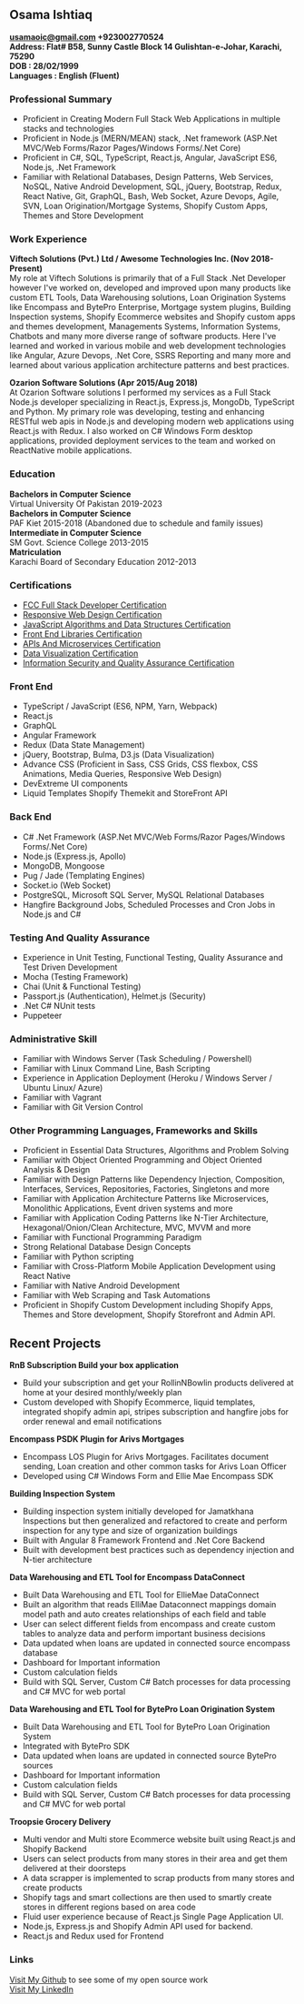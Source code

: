 ## **Osama Ishtiaq**
 **usamaoic@gmail.com +923002770524**    
 **Address: Flat# B58, Sunny Castle Block 14 Gulishtan-e-Johar, Karachi, 75290**    
 **DOB : 28/02/1999**    
 **Languages : English (Fluent)**    

### Professional Summary    
* Proficient in Creating Modern Full Stack Web Applications in multiple stacks and technologies    
* Proficient in Node.js (MERN/MEAN) stack, .Net framework (ASP.Net MVC/Web Forms/Razor Pages/Windows Forms/.Net Core)     
* Proficient in C#, SQL, TypeScript, React.js, Angular, JavaScript ES6, Node.js, .Net Framework    
* Familiar with Relational Databases, Design Patterns, Web Services, NoSQL, Native Android Development, SQL, jQuery, Bootstrap, Redux, React Native, Git, GraphQL, Bash, Web Socket, Azure Devops, Agile, SVN, Loan Origination/Mortgage Systems, Shopify Custom Apps, Themes and Store Development     
      

### Work Experience    
**Viftech Solutions (Pvt.) Ltd / Awesome Technologies Inc. (Nov 2018-Present)**    
My role at Viftech Solutions is primarily that of a Full Stack .Net Developer however I've worked on, developed and improved upon many products like custom ETL Tools, Data Warehousing solutions, Loan Origination Systems like Encompass and BytePro Enterprise, Mortgage system plugins, Building Inspection systems, Shopify Ecommerce websites and Shopify custom apps and themes development, Managements Systems, Information Systems, Chatbots and many more diverse range of software products. Here I've learned and worked in various mobile and web development technologies like Angular, Azure Devops, .Net Core, SSRS Reporting and many more and learned about various application architecture patterns and best practices.      

**Ozarion Software Solutions (Apr 2015/Aug 2018)**    
At Ozarion Software solutions I performed my services as a Full Stack Node.js developer specializing in React.js, Express.js, MongoDb, TypeScript and Python. My primary role was developing, testing and enhancing RESTful web apis in Node.js and developing modern web applications using React.js with Redux. I also worked on C# Windows Form desktop applications, provided deployment services to the team and worked on ReactNative mobile applications.      

### Education    
 **Bachelors in Computer Science**    
    Virtual University Of Pakistan 2019-2023    
 **Bachelors in Computer Science**    
    PAF Kiet 2015-2018 (Abandoned due to schedule and family issues)    
 **Intermediate in Computer Science**    
    SM Govt. Science College 2013-2015    
 **Matriculation**    
    Karachi Board of Secondary Education 2012-2013    

### Certifications       
* [FCC Full Stack Developer Certification](https://www.freecodecamp.org/certification/oisee/full-stack)       
* [Responsive Web Design Certification](https://www.freecodecamp.org/certification/oisee/responsive-web-design)      
* [JavaScript Algorithms and Data Structures Certification](https://www.freecodecamp.org/certification/oisee/javascript-algorithms-and-data-structures)        
* [Front End Libraries Certification](https://www.freecodecamp.org/certification/oisee/front-end-libraries)       
* [APIs And Microservices Certification](https://www.freecodecamp.org/certification/oisee/apis-and-microservices)      
* [Data Visualization Certification](https://www.freecodecamp.org/certification/oisee/data-visualization)      
* [Information Security and Quality Assurance Certification](https://www.freecodecamp.org/certification/oisee/information-security-and-quality-assurance)       
         


### Front End    
* TypeScript / JavaScript (ES6, NPM, Yarn, Webpack)          
* React.js     
* GraphQL      
* Angular Framework     
* Redux (Data State Management)         
* jQuery, Bootstrap, Bulma, D3.js (Data Visualization)          
* Advance CSS (Proficient in Sass, CSS Grids, CSS flexbox, CSS Animations, Media Queries, Responsive Web Design)         
* DevExtreme UI components    
* Liquid Templates Shopify Themekit and StoreFront API    

### Back End    
* C# .Net Framework (ASP.Net MVC/Web Forms/Razor Pages/Windows Forms/.Net Core)    
* Node.js (Express.js, Apollo)     
* MongoDB, Mongoose      
* Pug / Jade (Templating Engines)      
* Socket.io (Web Socket)       
* PostgreSQL, Microsoft SQL Server, MySQL Relational Databases     
* Hangfire Background Jobs, Scheduled Processes and Cron Jobs in Node.js and C#     

        
### Testing And Quality Assurance    
* Experience in Unit Testing, Functional Testing, Quality Assurance and Test Driven Development       
* Mocha (Testing Framework)      
* Chai (Unit & Functional Testing)        
* Passport.js (Authentication), Helmet.js (Security)       
* .Net C# NUnit tests    
* Puppeteer    

### Administrative Skill    
* Familiar with Windows Server (Task Scheduling / Powershell)           
* Familiar with Linux Command Line, Bash Scripting     
* Experience in Application Deployment (Heroku / Windows Server / Ubuntu Linux/ Azure)               
* Familiar with Vagrant        
* Familiar with Git Version Control      

### Other Programming Languages, Frameworks and Skills        
* Proficient in Essential Data Structures, Algorithms and Problem Solving     
* Familiar with Object Oriented Programming and Object Oriented Analysis & Design    
* Familiar with Design Patterns like Dependency Injection, Composition, Interfaces, Services, Repositories, Factories, Singletons and more    
* Familiar with Application Architecture Patterns like Microservices, Monolithic Applications, Event driven systems and more    
* Familiar with Application Coding Patterns like N-Tier Architecture, Hexagonal/Onion/Clean Architecture, MVC, MVVM and more    
* Familiar with Functional Programming Paradigm    
* Strong Relational Database Design Concepts       
* Familiar with Python scripting    
* Familiar with Cross-Platform Mobile Application Development using React Native     
* Familiar with Native Android Development    
* Familiar with Web Scraping and Task Automations     
* Proficient in Shopify Custom Development including Shopify Apps, Themes and Store development, Shopify Storefront and Admin API.     

## Recent Projects    
**RnB Subscription Build your box application**     
* Build your subscription and get your RollinNBowlin products delivered at home at your desired monthly/weekly plan    
* Custom developed with Shopify Ecommerce, liquid templates, integrated shopify admin api, stripes subscription and hangfire jobs for order renewal and email notifications    


**Encompass PSDK Plugin for Arivs Mortgages**     
* Encompass LOS Plugin for Arivs Mortgages. Facilitates document sending, Loan creation and other common tasks for Arivs Loan Officer     
* Developed using C# Windows Form and Ellie Mae Encompass SDK         


**Building Inspection System**     
* Building inspection system initially developed for Jamatkhana Inspections but then generalized and refactored to create and perform inspection for any type and size of organization buildings    
* Built with Angular 8 Framework Frontend and .Net Core Backend    
* Built with development best practices such as dependency injection and N-tier architecture    


**Data Warehousing and ETL Tool for Encompass DataConnect**       
* Built Data Warehousing and ETL Tool for EllieMae DataConnect     
* Built an algorithm that reads ElliMae Dataconnect mappings domain model path and auto creates relationships of each field and table     
* User can select different fields from encompass and create custom tables to analyze data and perform important business decisions     
* Data updated when loans are updated in connected source encompass database     
* Dashboard for Important information    
* Custom calculation fields    
* Build with SQL Server, Custom C# Batch processes for data processing and C# MVC for web portal    


**Data Warehousing and ETL Tool for BytePro Loan Origination System**      
* Built Data Warehousing and ETL Tool for BytePro Loan Origination System      
* Integrated with BytePro SDK     
* Data updated when loans are updated in connected source BytePro sources     
* Dashboard for Important information    
* Custom calculation fields    
* Build with SQL Server, Custom C# Batch processes for data processing and C# MVC for web portal      

**Troopsie Grocery Delivery**    
* Multi vendor and Multi store Ecommerce website built using React.js and Shopify Backend     
* Users can select products from many stores in their area and get them delivered at their doorsteps    
* A data scrapper is implemented to scrap products from many stores and create products    
* Shopify tags and smart collections are then used to smartly create stores in different regions based on area code     
* Fluid user experience because of React.js Single Page Application UI.     
* Node.js, Express.js and Shopify Admin API used for backend.     
* React.js and Redux used for Frontend    


### Links        
 [Visit My Github](https://github.com/osamaishtiaq) to see some of my open source work    
 [Visit My LinkedIn](https://www.linkedin.com/in/osama-ishtiaq-58990a178/)    
